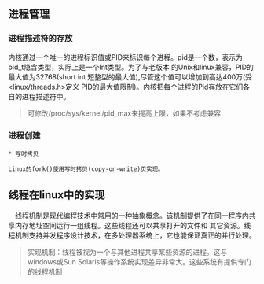 ## 进程管理


### 进程描述符的存放

内核通过一个唯一的进程标识值或PID来标识每个进程。pid是一个数，表示为pid_t隐含类型，实际上是一个Int类型。为了与老版本
的Unix和linux兼容，PID的最大值为32768(short int 短整型的最大值),尽管这个值可以增加到高达400万(受<linux/threads.h>定义
PID的最大值限制)。内核把每个进程的Pid存放在它们各自的进程描述符中。

>可修改/proc/sys/kernel/pid_max来提高上限，如果不考虑兼容

### 进程创建



    * 写时拷贝

    Linux的fork()使用写时拷贝(copy-on-write)页实现。

## 线程在linux中的实现

　线程机制是现代编程技术中常用的一种抽象概念。该机制提供了在同一程序内共享内存地址空间运行一组线程。这些线程还可以共享打开的文件和
其它资源。线程机制支持并发程序设计技术，在多处理器系统上，它也能保证真正的并行处理。

>实现机制：线程被视为一个与其他进程共享某些资源的进程。这与windows或Sun Solaris等操作系统实现差异非常大。这些系统有提供专门的线程机制
